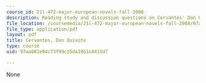 ```yaml
---
course_id: 21l-472-major-european-novels-fall-2008
description: Reading study and discussion questions on Cervantes' Don Quixote.
file_location: /coursemedia/21l-472-major-european-novels-fall-2008/97aa081e94c73f99c25da19b1c8415d7_cervantes.pdf
file_type: application/pdf
layout: pdf
title: Cervantes, Don Quixote
type: course
uid: 97aa081e94c73f99c25da19b1c8415d7

---
```

None